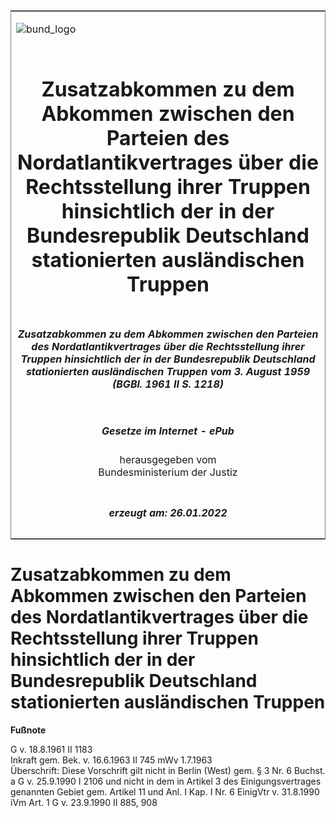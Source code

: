<span id="DECKBLATT.html"></span>

<table border="0" frame="border" width="100%">

<tr valign="top">

<td align="left">

![bund\_logo](BfJ_2021_Web_de_de.gif)

</td>

<td align="right">

 

</td>

</tr>

<tr align="center" valign="middle">

<td colspan="2">

# Zusatzabkommen zu dem Abkommen zwischen den Parteien des Nordatlantikvertrages über die Rechtsstellung ihrer Truppen hinsichtlich der in der Bundesrepublik Deutschland stationierten ausländischen Truppen

</td>

</tr>

<tr align="center" valign="middle">

<td colspan="2">

##### Zusatzabkommen zu dem Abkommen zwischen den Parteien des Nordatlantikvertrages über die Rechtsstellung ihrer Truppen hinsichtlich der in der Bundesrepublik Deutschland stationierten ausländischen Truppen vom 3. August 1959 (BGBl. 1961 II S. 1218)

</td>

</tr>

<tr align="center" valign="middle">

<td colspan="2">

  
  

##### Gesetze im Internet - ePub  
  
herausgegeben vom  
Bundesministerium der Justiz

</td>

</tr>

<tr align="center" valign="bottom">

<td colspan="2">

  
  

##### erzeugt am: 26.01.2022

</td>

</tr>

</table>

<span id="BJNR212180961.html"></span>

# Zusatzabkommen zu dem Abkommen zwischen den Parteien des Nordatlantikvertrages über die Rechtsstellung ihrer Truppen hinsichtlich der in der Bundesrepublik Deutschland stationierten ausländischen Truppen

<div>

  
**Fußnote**

<div class="jnhtml">

<div>

<div class="jurAbsatz">

G v. 18.8.1961 II 1183  
Inkraft gem. Bek. v. 16.6.1963 II 745 mWv 1.7.1963  
Überschrift: Diese Vorschrift gilt nicht in Berlin (West) gem. § 3 Nr. 6
Buchst. a G v. 25.9.1990 I 2106 und nicht in dem in Artikel 3 des
Einigungsvertrages genannten Gebiet gem. Artikel 11 und Anl. I Kap. I
Nr. 6 EinigVtr v. 31.8.1990 iVm Art. 1 G v. 23.9.1990 II 885, 908

</div>

</div>

</div>

</div>
